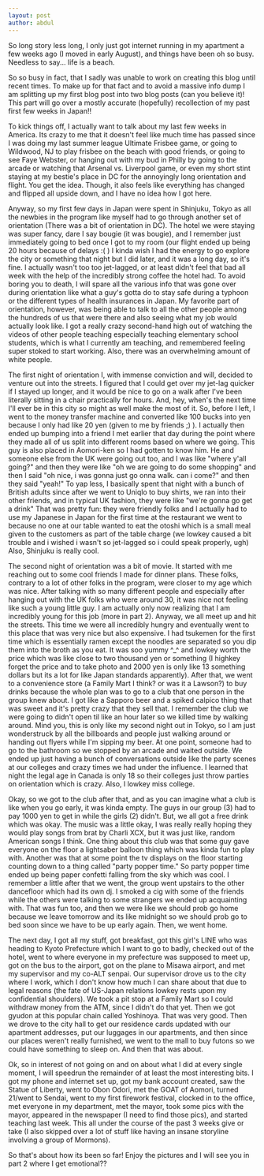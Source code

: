 ```yaml
---
layout: post
author: abdul
---
```


So long story less long, I only just got internet running in my apartment a few weeks ago (I moved in early August), and things have been oh so busy. Needless to say... life is a beach. 

So so busy in fact, that I sadly was unable to work on creating this blog until recent times. To make up for that fact and to avoid a massive info dump I am splitting up my first blog post into two blog posts (can you believe it)! This part will go over a mostly accurate (hopefully) recollection of my past first few weeks in Japan!!

To kick things off, I actually want to talk about my last few weeks in America. Its crazy to me that it doesn't feel like much time has passed since I was doing my last summer league Ultimate Frisbee game, or going to Wildwood, NJ to play frisbee on the beach with good friends, or going to see Faye Webster, or hanging out with my bud in Philly by going to the arcade or watching that Arsenal vs. Liverpool game, or even my short stint staying at my bestie's place in DC for the annoyingly long orientation and flight. You get the idea. Though, it also feels like everything has changed and flipped all upside down, and I have no idea how I got here. 

Anyway, so my first few days in Japan were spent in Shinjuku, Tokyo as all the newbies in the program like myself had to go through another set of orientation (There was a bit of orientation in DC). The hotel we were staying was super fancy, dare I say bougie (it was bougie), and I remember just immediately going to bed once I got to my room (our flight ended up being 20 hours because of delays :( ) I kinda wish I had the energy to go explore the city or something that night but I did later, and it was a long day, so it's fine. I actually wasn't too too jet-lagged, or at least didn't feel that bad all week with the help of the incredibly strong coffee the hotel had. To avoid boring you to death, I will spare all the various info that was gone over during orientation like what a guy's gotta do to stay safe during a typhoon or the different types of health insurances in Japan. My favorite part of orientation, however, was being able to talk to all the other people among the hundreds of us that were there and also seeing what my job would actually look like. I got a really crazy second-hand high out of watching the videos of other people teaching especially teaching elementary school students, which is what I currently am teaching, and remembered feeling super stoked to start working. Also, there was an overwhelming amount of white people.

The first night of orientation I, with immense conviction and will, decided to venture out into the streets. I figured that I could get over my jet-lag quicker if I stayed up longer, and it would be nice to go on a walk after I've been literally sitting in a chair practically for hours. And, hey, when's the next time I'll ever be in this city so might as well make the most of it. So, before I left, I went to the money transfer machine and converted like 100 bucks into yen because I only had like 20 yen (given to me by friends ;) ). I actually then ended up bumping into a friend I met earlier that day during the point where they made all of us split into different rooms based on where we going. This guy is also placed in Aomori-ken so I had gotten to know him. He and someone else from the UK were going out too, and I was like "where y'all going?" and then they were like "oh we are going to do some shopping" and then I said "oh nice, i was gonna just go onna walk. can i come?" and then they said "yeah!" To yap less, I basically spent that night with a bunch of British adults since after we went to Uniqlo to buy shirts, we ran into their other friends, and in typical UK fashion, they were like "we're gonna go get a drink" That was pretty fun: they were friendly folks and I actually had to use my Japanese in Japan for the first time at the restaurant we went to because no one at our table wanted to eat the otoshi which is a small meal given to the customers as part of the table charge (we lowkey caused a bit trouble and i wished i wasn't so jet-lagged so i could speak properly, ugh) Also, Shinjuku is really cool.

The second night of orientation was a bit of movie. It started with me reaching out to some cool friends I made for dinner plans. These folks, contrary to a lot of other folks in the program, were closer to my age which was nice. After talking with so many different people and especially after hanging out with the UK folks who were around 30, it was nice not feeling like such a young little guy. I am actually only now realizing that I am incredibly young for this job (more in part 2). Anyway, we all meet up and hit the streets. This time we were all incredibly hungry and eventually went to this place that was very nice but also expensive. I had tsukemen for the first time which is essentially ramen except the noodles are separated so you dip them into the broth as you eat. It was soo yummy ^_^ and lowkey worth the price which was like close to two thousand yen or something (I highkey forget the price and to take photo and 2000 yen is only like 13 something dollars but its a lot for like Japan standards apparently). After that, we went to a convenience store (a Family Mart I think? or was it a Lawson?) to buy drinks because the whole plan was to go to a club that one person in the group knew about. I got like a Sapporo beer and a spiked calpico thing that was sweet and it's pretty crazy that they sell that. I remember the club we were going to didn't open til like an hour later so we killed time by walking around. Mind you, this is only like my second night out in Tokyo, so I am just wonderstruck by all the billboards and people just walking around or handing out flyers while I'm sipping my beer. At one point, someone had to go to the bathroom so we stopped by an arcade and waited outside. We ended up just having a bunch of conversations outside like the party scenes at our colleges and crazy times we had under the influence. I learned that night the legal age in Canada is only 18 so their colleges just throw parties on orientation which is crazy. Also, I lowkey miss college. 

Okay, so we got to the club after that, and as you can imagine what a club is like when you go early, it was kinda empty. The guys in our group (3) had to pay 1000 yen to get in while the girls (2) didn't. But, we all got a free drink which was okay. The music was a little okay, I was really really hoping they would play songs from brat by Charli XCX, but it was just like, random American songs I think. One thing about this club was that some guy gave everyone on the floor a lightsaber balloon thing which was kinda fun to play with. Another was that at some point the tv displays on the floor starting counting down to a thing called "party popper time." So party popper time ended up being paper confetti falling from the sky which was cool. I remember a little after that we went, the group went upstairs to the other dancefloor which had its own dj. I smoked a cig with some of the friends while the others were talking to some strangers we ended up acquainting with. That was fun too, and then we were like we should prob go home because we leave tomorrow and its like midnight so we should prob go to bed soon since we have to be up early again. Then, we went home.

The next day, I got all my stuff, got breakfast, got this girl's LINE who was heading to Kyoto Prefecture which I want to go to badly, checked out of the hotel, went to where everyone in my prefecture was supposed to meet up, got on the bus to the airport, got on the plane to Misawa airport, and met my supervisor and my co-ALT senpai. Our supervisor drove us to the city where I work, which I don't know how much I can share about that due to legal reasons (the fate of US-Japan relations lowkey rests upon my confidential shoulders). We took a pit stop at a Family Mart so I could withdraw money from the ATM, since I didn't do that yet. Then we got gyudon at this popular chain called Yoshinoya. That was very good. Then we drove to the city hall to get our residence cards updated with our apartment addresses, put our luggages in our apartments, and then since our places weren't really furnished, we went to the mall to buy futons so we could have something to sleep on. And then that was about. 

Ok, so in interest of not going on and on about what I did at every single moment, I will speedrun the remainder of at least the most interesting bits. I got my phone and internet set up, got my bank account created, saw the Statue of Liberty, went to Obon Odori, met the GOAT of Aomori, turned 21/went to Sendai, went to my first firework festival, clocked in to the office, met everyone in my department, met the mayor, took some pics with the mayor, appeared in the newspaper (I need to find those pics), and started teaching last week. This all under the course of the past 3 weeks give or take (I also skipped over a lot of stuff like having an insane storyline involving a group of Mormons).

So that's about how its been so far! Enjoy the pictures and I will see you in part 2 where I get emotional??
